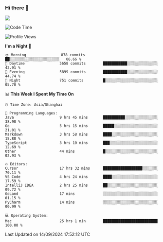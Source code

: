 ### Hi there 👋

<!--
**JJAYCHEN1e/jjaychen1e** is a ✨ _special_ ✨ repository because its `README.md` (this file) appears on your GitHub profile.

Here are some ideas to get you started:

- 🔭 I’m currently working on ...
- 🌱 I’m currently learning ...
- 👯 I’m looking to collaborate on ...
- 🤔 I’m looking for help with ...
- 💬 Ask me about ...
- 📫 How to reach me: ...
- 😄 Pronouns: ...
- ⚡ Fun fact: ...
-->

[![](https://github-readme-stats.vercel.app/api?username=jjaychen1e&show_icons=true)](https://github.com/jjaychen1e/github-readme-stats?count_private=true)

<!--START_SECTION:waka-->
![Code Time](http://img.shields.io/badge/Code%20Time-1%2C418%20hrs%2014%20mins-blue)

![Profile Views](http://img.shields.io/badge/Profile%20Views-0-blue)

**I'm a Night 🦉** 

```text
🌞 Morning                878 commits         ██░░░░░░░░░░░░░░░░░░░░░░░   06.66 % 
🌆 Daytime                5658 commits        ███████████░░░░░░░░░░░░░░   42.91 % 
🌃 Evening                5899 commits        ███████████░░░░░░░░░░░░░░   44.74 % 
🌙 Night                  751 commits         █░░░░░░░░░░░░░░░░░░░░░░░░   05.70 % 
```


📊 **This Week I Spent My Time On** 

```text
🕑︎ Time Zone: Asia/Shanghai

💬 Programming Languages: 
Java                     9 hrs 45 mins       ██████████░░░░░░░░░░░░░░░   38.98 % 
Go                       5 hrs 15 mins       █████░░░░░░░░░░░░░░░░░░░░   21.01 % 
Markdown                 3 hrs 58 mins       ████░░░░░░░░░░░░░░░░░░░░░   15.88 % 
TypeScript               3 hrs 10 mins       ███░░░░░░░░░░░░░░░░░░░░░░   12.69 % 
Other                    44 mins             █░░░░░░░░░░░░░░░░░░░░░░░░   02.93 % 

🔥 Editors: 
Cursor                   17 hrs 32 mins      ██████████████████░░░░░░░   70.11 % 
VS Code                  4 hrs 24 mins       ████░░░░░░░░░░░░░░░░░░░░░   17.59 % 
IntelliJ IDEA            2 hrs 25 mins       ██░░░░░░░░░░░░░░░░░░░░░░░   09.72 % 
GoLand                   17 mins             ░░░░░░░░░░░░░░░░░░░░░░░░░   01.15 % 
PyCharm                  14 mins             ░░░░░░░░░░░░░░░░░░░░░░░░░   00.99 % 

💻 Operating System: 
Mac                      25 hrs 1 min        █████████████████████████   100.00 % 
```


 Last Updated on 14/09/2024 17:52:12 UTC
<!--END_SECTION:waka-->
